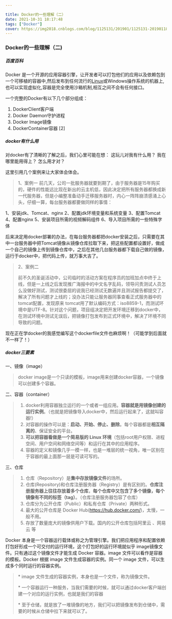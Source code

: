 ```yaml
---

title: Docker的一些理解（二）
date: 2021-10-31 18:17:48
tags: ["Docker"]
cover: https://img2018.cnblogs.com/blog/1125131/201901/1125131-20190118165520196-1874994312.png
---
```


### Docker的一些理解（二)

##### 百度百科

Docker 是一个开源的应用容器引擎，让开发者可以打包他们的应用以及依赖包到一个可移植的容器中,然后发布到任何流行的[Linux](https://baike.baidu.com/item/Linux)或Windows操作系统的机器上,也可以实现虚拟化,容器是完全使用沙箱机制,相互之间不会有任何接口。

一个完整的Docker有以下几个部分组成：

1. DockerClient客户端
2. Docker Daemon守护进程
3. Docker Image镜像
4. DockerContainer容器 [2] 

##### docker有什么用

对docker有了清晰的了解之后，我们心里可能在想： 这玩儿对我有什么用？ 我在哪里能用得上？ 怎么用才对？

这里引用几个案例来让大家体会体会。

> 1、案例一 前几天，公司一批服务器就要到期了，由于服务器是15年购买的，硬件的性能远比现在新出的云主机低，因此决定把所有服务器都换成新一代服务器，但是小编整准备动手迁移服务器时，内心一阵阵崩溃感涌上心头，仔细一算，每台服务器都要做同样的事情：

1、安装jdk、Tomcat、nginx 2、配置jdk环境变量和系统变量 3、配置Tomcat 4、配置nginx 5、安装项目所需的视频解码组件 6、导入项目所需的一些特殊字体

后来决定用docker部署的办法，在每台服务器都把docker安装之后，只需要在其中一台服务器中把Tomcat镜像从镜像仓库拉取下来，把这些配置都设置好，做成一个自己的镜像上传到镜像仓库中，之后在其他几台服务器都下载自己做的镜像，运行于docker中，把代码上传，就万事大吉了。

> 2、案例二
>
> 前不久的圣诞活动中，公司临时的活动方案在程序员的加班加点中终于上线，但是一上线之后发现推广海报中的中文名字乱码，领导问责测试人员怎么没做好测试，测试很委屈的说我已经测试无数遍并且测试报告都提交了，解决了所有问题才上线的；没办法只能让服务器同事查看正式服务器中的tomcat配置，发现原来 tomcat用了默认编码方式：iso8859-1，而测试环境中是UTF-8。针对这个问题，项目组决定把开发环境迁移到docker中，在测试环境中测试无误后，把镜像打包发布到正式环境中，解决了环境不同导致的问题。

现在正在学docker的我感觉编写这个dockerfile文件也麻烦啊！（可能学到后面就不一样了！）

##### docker三要素

一、镜像（image）

> docker image是一个只读的模板，image用来创建docker容器，一个镜像可以创建多个容器。

二、容器（container）

> 1. docker利用容器独立运行的一个或者一组应用。**容器就是用镜像创建的运行实例**。（也就是把镜像导入docker中，然后运行起来了，这就叫容器!）
> 2. 对容器的操作可以是：**启动、开始、停止、删除**。每个容器都是**相互隔离的**、保证安全的平台。
> 3. **可以把容器看做是一个简易版的 Linux 环境**（包括root用户权限、进程空间、用户空间和网络空间等）和运行在其中的应用程序。
> 4. 容器的定义和镜像几乎一模一样，也是一堆层的统一视角，唯一区别在于容器的最上面那一层是可读可写的。

三、仓库

> 1. 仓库（Repository）是**集中存放镜像文件**的场所。
> 2. 仓库(Repository)和仓库注册服务器（Registry）是有区别的。**仓库注册服务器上往往存放着多个仓库**，**每个仓库中又包含了多个镜像，每个镜像有不同的标签（tag）**。（仓库注册服务器包容了仓库）
> 3. 仓库分为公开仓库（Public）和私有仓库（Private）两种形式。
> 4. 最大的公开仓库是 Docker Hub(https://hub.docker.com/)，太慢，一般不用。
> 5. 存放了数量庞大的镜像供用户下载。国内的公开仓库包括阿里云 、网易云 等

Docker 本身是一个容器运行载体或称之为管理引擎。我们把应用程序和配置依赖打包好形成一个可交付的运行环境，这个打包好的运行环境就似乎 image镜像文件。只有通过这个镜像文件才能生成 Docker 容器。image 文件可以看作是容器的模板。Docker 根据 image 文件生成容器的实例。同一个 image 文件，可以生成多个同时运行的容器实例。

> \* image 文件生成的容器实例，本身也是一个文件，称为镜像文件。
>
> \* 一个容器运行一种服务，当我们需要的时候，就可以通过docker客户端创建一个对应的运行实例，也就是我们的容器
>
> \* 至于仓储，就是放了一堆镜像的地方，我们可以把镜像发布到仓储中，需要的时候从仓储中拉下来就可以了。
